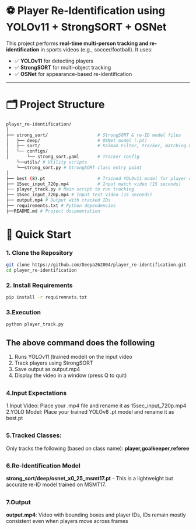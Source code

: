 # ⚽ Player Re-Identification using YOLOv11 + StrongSORT + OSNet

This project performs **real-time multi-person tracking and re-identification** in sports videos (e.g., soccer/football). It uses:

- ✅ **YOLOv11** for detecting players
- ✅ **StrongSORT** for multi-object tracking
- ✅ **OSNet** for appearance-based re-identification

---

# 🗂️ Project Structure
```bash
player_re-identification/
│
├── strong_sort/                   # StrongSORT & re-ID model files
│   ├── deep/                      # OSNet model (.pt)
│   ├── sort/                      # Kalman Filter, tracker, matching modules
│   └── configs/
│       └── strong_sort.yaml       # Tracker config
    └──utils/ # Utility scripts
    └──strong_sort.py # StrongSORT class entry point
│
├── best (8).pt                    # Trained YOLOv11 model for player detection
├── 15sec_input_720p.mp4           # Input match video (15 seconds)
├── player_track.py # Main script to run tracking
├── 15sec_input_720p.mp4 # Input test video (15 seconds)
├── output.mp4 # Output with tracked IDs
├── requirements.txt # Python dependencies
├──README.md # Project documentation
```

# 🚀 Quick Start
### 1. Clone the Repository

```bash
git clone https://github.com/Deepa262004/player_re-identification.git
cd player_re-identification
```

### 2. Install Requirements

```bash
pip install -r requiremnets.txt
```

### 3.Execution
```bash
python player_track.py
```
## The above command does the following
1. Runs YOLOv11 (trained model) on the input video
2. Track players using StrongSORT
3. Save output as output.mp4
4. Display the video in a window (press Q to quit)
##
### 4.Input Expectations
1.Input Video: Place your .mp4 file and rename it as 15sec_input_720p.mp4<br/>
2.YOLO Model: Place your trained YOLOv8 .pt model and rename it as best.pt
##
### 5.Tracked Classes:
Only tracks the following (based on class name):
**player,goalkeeper,referee**
##
### 6.Re-Identification Model
**strong_sort\/deep\/osnet_x0_25_msmt17.pt** - This is a lightweight but accurate re-ID model trained on MSMT17.
##
### 7.Output
**output.mp4**: Video with bounding boxes and player IDs, IDs remain mostly consistent even when players move across frames



